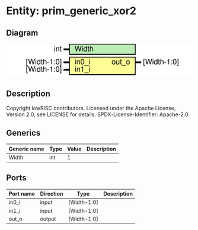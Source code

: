 # Entity: prim_generic_xor2
## Diagram
![Diagram](prim_generic_xor2.svg "Diagram")
## Description
Copyright lowRISC contributors.
 Licensed under the Apache License, Version 2.0, see LICENSE for details.
 SPDX-License-Identifier: Apache-2.0
 
## Generics
| Generic name | Type | Value | Description |
| ------------ | ---- | ----- | ----------- |
| Width        | int  | 1     |             |
## Ports
| Port name | Direction | Type        | Description |
| --------- | --------- | ----------- | ----------- |
| in0_i     | input     | [Width-1:0] |             |
| in1_i     | input     | [Width-1:0] |             |
| out_o     | output    | [Width-1:0] |             |
